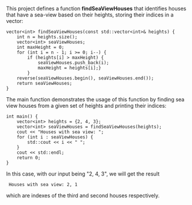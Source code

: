 This project defines a function  **findSeaViewHouses** that identifies houses that have a sea-view based on their heights, storing their indices in a vector:  <br>
```
vector<int> findSeaViewHouses(const std::vector<int>& heights) {
	int n = heights.size();
	vector<int> seaViewHouses;
	int maxHeight = 0;
	for (int i = n - 1; i >= 0; i--) {
		if (heights[i] > maxHeight) {
			seaViewHouses.push_back(i);
			maxHeight = heights[i];}
		}
	reverse(seaViewHouses.begin(), seaViewHouses.end());
	return seaViewHouses;
}
```
The main function demonstrates the usage of this function by finding sea view houses from a given set of heights and printing their indices:
```
int main() {
	vector<int> heights = {2, 4, 3};
	vector<int> seaViewHouses = findSeaViewHouses(heights);
	cout << "Houses with sea view: ";
	for (int i : seaViewHouses) {
		std::cout << i << " ";
	}
	cout << std::endl;
	return 0;
}
```
In this case, with our input being "2, 4, 3", we will get the result <br>

```
 Houses with sea view: 2, 1
```
which are indexes of the third and second houses respectively.
